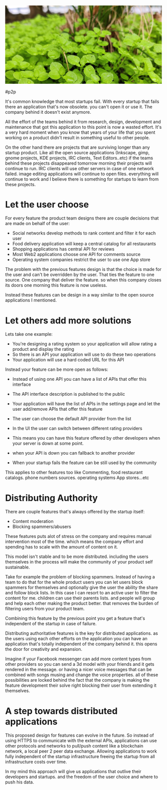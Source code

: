 ![](/public/IMG_20210918_153552.webp)

#p2p 

It's common knowledge that most startups fail. With every startup that fails there an application that's now obsolete. you can't open it or use it. The company behind it doesn't exist anymore.

All the effort of the teams behind it from research, design, development and maintenance that got this application to this point is now a wasted effort. It's a very hard moment when you know that years of your life that you spent working on a product didn't result in something useful to other people.

On the other hand there are projects that are surviving longer than any startup product. Like all the open source applications (Inkscape, gimp, gnome projects, KDE projects, IRC clients, Text Editors..etc) if the teams behind these projects disappeared tomorrow morning their projects will continue to run. IRC clients will use other servers in case of one network failed. image editing applications will continue to open files. everything will continue to work and I believe there is something for startups to learn from these projects.

# Let the user choose

For every feature the product team designs there are couple decisions that are made on behalf of the user:

- Social networks develop methods to rank content and filter it for each user
- Food delivery application will keep a central catalog for all restaurants
- Shopping applications has central API for reviews
- Most Web2 applications choose one API for comments source
- Operating system companies restrict the user to use one App store

The problem with the previous features design is that the choice is made for the user and can't be overridden by the user. That ties the feature to one source. One company that deliver the feature. so when this company closes its doors one morning this feature is now useless.

Instead these features can be design in a way similar to the open source applications I mentioned.

# Let others add more solutions

Lets take one example:
- You're designing a rating system so your application will allow rating a product and display the rating
- So there is an API your application will use to do these two operations
- Your application will use a hard coded URL for this API

Instead your feature can be more open as follows:
- Instead of using one API you can have a list of APIs that offer this interface
- The API interface description is published to the public
- Your application will have the list of APIs in the settings page and let the user add/remove APIs that offer this feature
- The user can choose the default API provider from the list
- In the UI the user can switch between different rating providers


- This means you can have this feature offered by other developers when your server is down at some point.
- when your API is down you can fallback to another provider
- When your startup fails the feature can be still used by the community

This applies to other features too like Commenting, food restaurant catalogs. phone numbers sources. operating systems App stores...etc

# Distributing Authority

There are couple features that's always offered by the startup itself:
- Content moderation
- Blocking spammers/abusers

These features puts alot of stress on the company and requires manual intervention most of the time. which means the company effort and spending has to scale with the amount of content on it.

This model isn't stable and to be more distributed. including the users themselves in the process will make the community of your product self sustainable.

Take for example the problem of blocking spammers. Instead of having a team to do that for the whole product users you can let users block spammers for themselves and optionally give the user the ability the share and follow block lists. In this case I can resort to an active user to filter the content for me. children can use their parents lists. and people will group and help each other making the product better. that removes the burden of filtering users from your product team.

Combining this feature by the previous point you get a feature that's independent of the startup in case of failure.

Distributing authoritative features is the key for distributed applications. as the users using each other efforts on the application you can have an application that's totally independent of the company behind it. this opens the door for creativity and expansion.

Imagine if your Facebook messenger can add more content types from other providers so you can send a 3d model with your friends and it gets rendered in the message. or having a nicer voice messages that can be combined with songs musing and change the voice properties. all of these possibilities are locked behind the fact that the company is making the feature development their solve right blocking their user from extending it themselves.

# A step towards distributed applications

This proposed design for features can evolve in the future. So instead of using HTTPS to communicate with the external APIs, applications can use other protocols and networks to pull/push content like a blockchain network, a local peer 2 peer data exchange. Allowing applications to work fully independent of the startup infrastructure freeing the startup from all infrastructure costs over time.

In my mind this approach will give us applications that outlive their developers and startups. and the freedom of the user choice and where to push his data.
